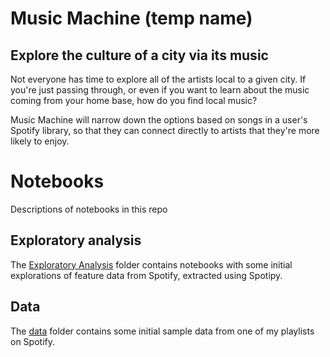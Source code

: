 # Music Machine (temp name)
## Explore the culture of a city via its music 

Not everyone has time to explore all of the artists local to a given city. If you're just passing through, or even if you want to learn about the music coming from your home base, how do you find local music? 

Music Machine will narrow down the options based on songs in a user's Spotify library, so that they can connect directly to artists that they're more likely to enjoy. 

# Notebooks
Descriptions of notebooks in this repo

## Exploratory analysis
The [Exploratory Analysis](https://github.com/stasianik/music-machine/tree/master/exploratory_analysis) folder contains notebooks with some initial explorations of feature data from Spotify, extracted using Spotipy.

## Data
The [data](https://github.com/stasianik/music-machine/tree/master/data) folder contains some initial sample data from one of my playlists on Spotify. 
